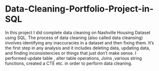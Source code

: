 # Data-Cleaning-Portfolio-Project-in-SQL
In this project I did complete data cleaning on Nashville Housing Dataset using SQL. The process of data cleaning (also called data cleansing) involves identifying any inaccuracies in a dataset and then fixing them. It’s the first step in any analysis and it includes deleting data, updating data, and finding inconsistencies or things that just don’t make sense. I performed update table , alter table operations, Joins ,various string functions, created a CTE etc. in order to perform data cleaning.

